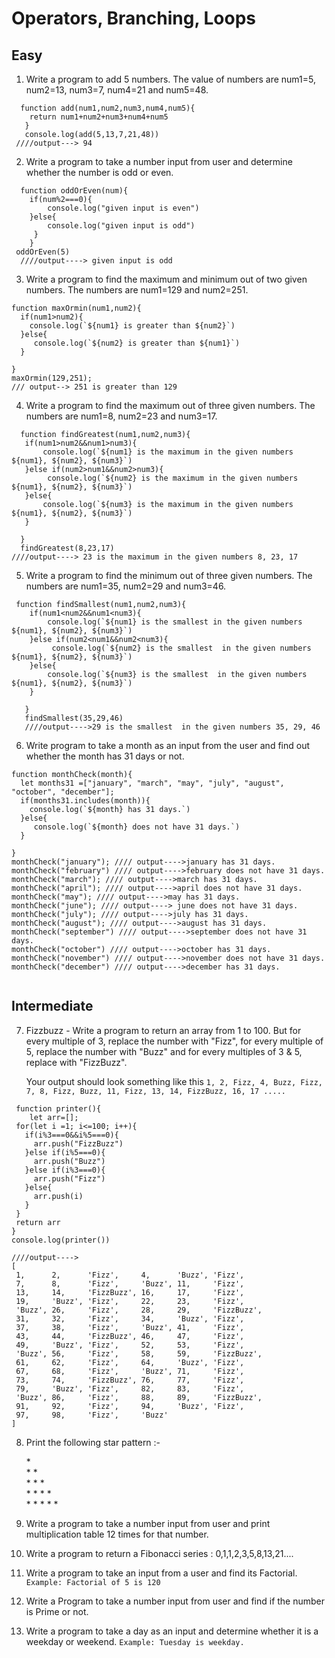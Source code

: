 
# Operators, Branching, Loops

## Easy

1. Write a program to add 5 numbers. The value of numbers are num1=5, num2=13, num3=7, num4=21 and num5=48.
```
  function add(num1,num2,num3,num4,num5){
    return num1+num2+num3+num4+num5
   }
   console.log(add(5,13,7,21,48))
 ////output---> 94
```
2. Write a program to take a number input from user and determine whether the number is odd or even.
```
  function oddOrEven(num){
    if(num%2===0){
        console.log("given input is even")
    }else{
        console.log("given input is odd")
     }
    }
 oddOrEven(5)
  ////output----> given input is odd
```

3. Write a program to find the maximum and minimum out of two given numbers. The numbers are num1=129 and num2=251.
```
function maxOrmin(num1,num2){
  if(num1>num2){
    console.log(`${num1} is greater than ${num2}`)
  }else{
     console.log(`${num2} is greater than ${num1}`)
  }

}
maxOrmin(129,251);
/// output--> 251 is greater than 129
```

4. Write a program to find the maximum out of three given numbers. The numbers are num1=8, num2=23 and num3=17.
 ```
   function findGreatest(num1,num2,num3){
    if(num1>num2&&num1>num3){
        console.log(`${num1} is the maximum in the given numbers ${num1}, ${num2}, ${num3}`)
    }else if(num2>num1&&num2>num3){
         console.log(`${num2} is the maximum in the given numbers ${num1}, ${num2}, ${num3}`)
    }else{
        console.log(`${num3} is the maximum in the given numbers ${num1}, ${num2}, ${num3}`)
    }

   }
   findGreatest(8,23,17)
 ////output----> 23 is the maximum in the given numbers 8, 23, 17
 ```

5. Write a program to find the minimum out of three given numbers. The numbers are num1=35, num2=29 and num3=46.
```
 function findSmallest(num1,num2,num3){
    if(num1<num2&&num1<num3){
        console.log(`${num1} is the smallest in the given numbers ${num1}, ${num2}, ${num3}`)
    }else if(num2<num1&&num2<num3){
         console.log(`${num2} is the smallest  in the given numbers ${num1}, ${num2}, ${num3}`)
    }else{
        console.log(`${num3} is the smallest  in the given numbers ${num1}, ${num2}, ${num3}`)
    }

   }
   findSmallest(35,29,46)
   ////output---->29 is the smallest  in the given numbers 35, 29, 46
```
 

6. Write program to take a month as an input from the user and find out whether the month has 31 days or not.
  ```
  function monthCheck(month){
    let months31 =["january", "march", "may", "july", "august", "october", "december"];
    if(months31.includes(month)){
      console.log(`${month} has 31 days.`)
    }else{
       console.log(`${month} does not have 31 days.`)
    }

  }
 monthCheck("january"); //// output---->january has 31 days.
 monthCheck("february") //// output---->february does not have 31 days.
 monthCheck("march"); //// output---->march has 31 days.
 monthCheck("april"); //// output---->april does not have 31 days.
 monthCheck("may"); //// output---->may has 31 days.
 monthCheck("june"); //// output----> june does not have 31 days.
 monthCheck("july"); //// output---->july has 31 days.
 monthCheck("august"); //// output---->august has 31 days.
 monthCheck("september") //// output---->september does not have 31 days.
 monthCheck("october") //// output---->october has 31 days.
 monthCheck("november") //// output---->november does not have 31 days.
 monthCheck("december") //// output---->december has 31 days.
   
  ```

## Intermediate

7. Fizzbuzz - Write a program to return an array from 1 to 100. But for every multiple of 3, replace the number with "Fizz", for every multiple of 5, replace the number with "Buzz" and for every multiples of 3 & 5, replace with "FizzBuzz".

    Your output should look something like this `1, 2, Fizz, 4, Buzz, Fizz, 7, 8, Fizz, Buzz, 11, Fizz, 13, 14, FizzBuzz, 16, 17 ..... `

 ```
  function printer(){
     let arr=[];
  for(let i =1; i<=100; i++){
    if(i%3===0&&i%5===0){
      arr.push("FizzBuzz")
    }else if(i%5===0){
      arr.push("Buzz")
    }else if(i%3===0){
      arr.push("Fizz")
    }else{
      arr.push(i)
    }        
  }
  return arr
}
console.log(printer())
 
 ////output---->
 [
  1,      2,      'Fizz',     4,      'Buzz', 'Fizz',
  7,      8,      'Fizz',     'Buzz', 11,     'Fizz',
  13,     14,     'FizzBuzz', 16,     17,     'Fizz',
  19,     'Buzz', 'Fizz',     22,     23,     'Fizz',
  'Buzz', 26,     'Fizz',     28,     29,     'FizzBuzz',
  31,     32,     'Fizz',     34,     'Buzz', 'Fizz',
  37,     38,     'Fizz',     'Buzz', 41,     'Fizz',
  43,     44,     'FizzBuzz', 46,     47,     'Fizz',
  49,     'Buzz', 'Fizz',     52,     53,     'Fizz',
  'Buzz', 56,     'Fizz',     58,     59,     'FizzBuzz',
  61,     62,     'Fizz',     64,     'Buzz', 'Fizz',
  67,     68,     'Fizz',     'Buzz', 71,     'Fizz',
  73,     74,     'FizzBuzz', 76,     77,     'Fizz',
  79,     'Buzz', 'Fizz',     82,     83,     'Fizz',
  'Buzz', 86,     'Fizz',     88,     89,     'FizzBuzz',
  91,     92,     'Fizz',     94,     'Buzz', 'Fizz',
  97,     98,     'Fizz',     'Buzz'
]
 
 ```


8. Print the following star pattern :-

    \* \
    \* \* \
    \* \* \* \
    \* \* \* \* \
    \* \* \* \* \*

9. Write a program to take a number input from user and print multiplication table 12 times for that number.

10. Write a program to return a Fibonacci series : 0,1,1,2,3,5,8,13,21....

11. Write a program to take an input from a user and find its Factorial.
   `Example: Factorial of 5 is 120`
12. Write a Program to take a number input from user and find if the number is Prime or not.

13. Write a program to take a day as an input and determine whether it is a weekday or weekend.
   `Example: Tuesday is weekday.`